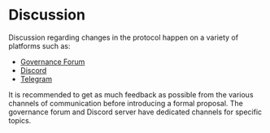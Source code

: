 # Discussion

Discussion regarding changes in the protocol happen on a variety of platforms such as:

* [Governance Forum](https://gov.yearn.finance/)
* [Discord](https://discord.yearn.finance)
* [Telegram](https://t.me/yearnfinance)

It is recommended to get as much feedback as possible from the various channels of communication before introducing a formal proposal. The governance forum and Discord server have dedicated channels for specific topics.

